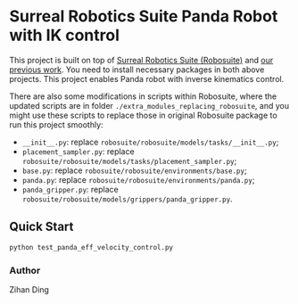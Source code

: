 # Surreal Robotics Suite Panda Robot with IK control

This project is built on top of [Surreal Robotics Suite (Robosuite)](<https://github.com/StanfordVL/robosuite>) and [our previous work](<https://github.com/eugval/sim2real_dynamics_simulation>). You need to install necessary packages in both above projects. This project enables Panda robot with inverse kinematics control.



There are also some modifications in scripts within Robosuite, where the updated scripts are in folder `./extra_modules_replacing_robosuite`, and you might use these scripts to replace those in original Robosuite package to run this project smoothly:

* `__init__.py`: replace `robosuite/robosuite/models/tasks/__init__.py`;
* `placement_sampler.py`: replace `robosuite/robosuite/models/tasks/placement_sampler.py`;
* `base.py`: replace `robosuite/robosuite/environments/base.py`;
* `panda.py`: replace `robosuite/robosuite/environments/panda.py`;
* `panda_gripper.py`: replace `robosuite/robosuite/models/grippers/panda_gripper.py`.

## Quick Start

```python
python test_panda_eff_velocity_control.py
```





### Author

Zihan Ding
